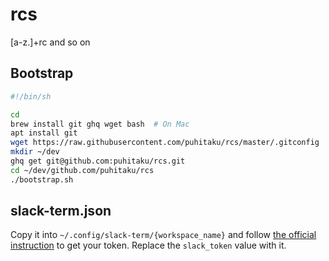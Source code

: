 rcs
===

[a-z.]+rc and so on


Bootstrap
---------

```sh
#!/bin/sh

cd
brew install git ghq wget bash  # On Mac
apt install git
wget https://raw.githubusercontent.com/puhitaku/rcs/master/.gitconfig
mkdir ~/dev
ghq get git@github.com:puhitaku/rcs.git
cd ~/dev/github.com/puhitaku/rcs
./bootstrap.sh
```


slack-term.json
---------------

Copy it into `~/.config/slack-term/{workspace_name}` and follow [the official instruction](https://github.com/erroneousboat/slack-term/wiki) to get your token. Replace the `slack_token` value with it.

